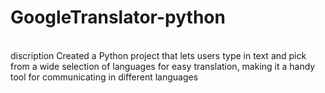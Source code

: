 # GoogleTranslator-python

<br> discription Created a Python project that lets users type in text and pick from a wide selection of languages for easy translation, making it a handy tool for communicating in different languages

